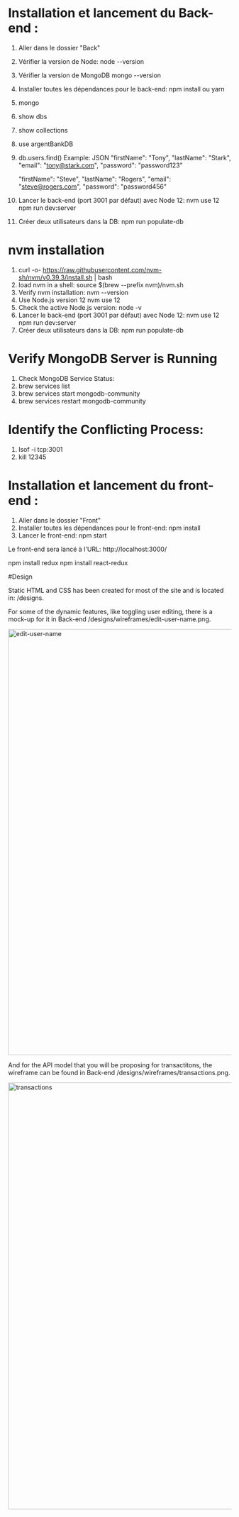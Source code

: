 # Installation et lancement du Back-end :

1. Aller dans le dossier "Back"
2. Vérifier la version de Node:
node --version
3. Vérifier la version de MongoDB
mongo --version
4. Installer toutes les dépendances pour le back-end:
npm install ou yarn

5. mongo
1. show dbs
2. show collections
3. use argentBankDB
4. db.users.find()
Example: JSON
    "firstName": "Tony", 
    "lastName": "Stark", 
    "email": "tony@stark.com", 
    "password": "password123" 

    "firstName": "Steve", 
    "lastName": "Rogers", 
    "email": "steve@rogers.com", 
    "password": "password456" 

7. Lancer le back-end (port 3001 par défaut) avec Node 12:
nvm use 12
npm run dev:server
8. Créer deux utilisateurs dans la DB:
npm run populate-db

# nvm installation
1. curl -o- https://raw.githubusercontent.com/nvm-sh/nvm/v0.39.3/install.sh | bash
2. load nvm in a shell:
source $(brew --prefix nvm)/nvm.sh
3. Verify nvm installation:
nvm --version
4. Use Node.js version 12
nvm use 12
5. Check the active Node.js version:
node -v
6. Lancer le back-end (port 3001 par défaut) avec Node 12:
nvm use 12
npm run dev:server
7. Créer deux utilisateurs dans la DB:
npm run populate-db

# Verify MongoDB Server is Running

1. Check MongoDB Service Status:
2. brew services list 
3. brew services start mongodb-community
4. brew services restart mongodb-community

# Identify the Conflicting Process:
1. lsof -i tcp:3001
2. kill 12345

# Installation et lancement du front-end :
1. Aller dans le dossier "Front"
2. Installer toutes les dépendances pour le front-end:
   npm install
3. Lancer le front-end:
   npm start

Le front-end sera lancé à l'URL: http://localhost:3000/

npm install redux
npm install react-redux

#Design

Static HTML and CSS has been created for most of the site and is located in: /designs.

For some of the dynamic features, like toggling user editing, there is a mock-up for it in Back-end /designs/wireframes/edit-user-name.png.

<img width="961" alt="edit-user-name" src="https://github.com/user-attachments/assets/9d17811f-f137-41b1-bc20-0b4379215440" />


And for the API model that you will be proposing for transactitons, the wireframe can be found in  Back-end /designs/wireframes/transactions.png.

<img width="963" alt="transactions" src="https://github.com/user-attachments/assets/c9b250ab-7a36-4943-9ddc-3a5f287b441b" />
